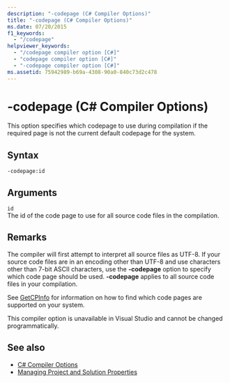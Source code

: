 ```yaml
---
description: "-codepage (C# Compiler Options)"
title: "-codepage (C# Compiler Options)"
ms.date: 07/20/2015
f1_keywords: 
  - "/codepage"
helpviewer_keywords: 
  - "/codepage compiler option [C#]"
  - "codepage compiler option [C#]"
  - "-codepage compiler option [C#]"
ms.assetid: 75942989-b69a-4308-90a0-840c73d2c478
---
```

# -codepage (C# Compiler Options)
This option specifies which codepage to use during compilation if the required page is not the current default codepage for the system.  
  
## Syntax  
  
```console  
-codepage:id  
```  
  
## Arguments  
 `id`  
 The id of the code page to use for all source code files in the compilation.  
  
## Remarks  
 The compiler will first attempt to interpret all source files as UTF-8. If your source code files are in an encoding other than UTF-8 and use characters other than 7-bit ASCII characters, use the **-codepage** option to specify which code page should be used. **-codepage** applies to all source code files in your compilation.  

 See [GetCPInfo](/windows/desktop/api/winnls/nf-winnls-getcpinfo) for information on how to find which code pages are supported on your system.  
  
 This compiler option is unavailable in Visual Studio and cannot be changed programmatically.  
  
## See also

- [C# Compiler Options](./index.md)
- [Managing Project and Solution Properties](/visualstudio/ide/managing-project-and-solution-properties)
